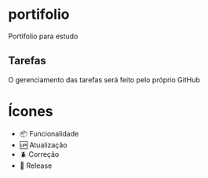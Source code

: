 # portifolio

Portifolio para estudo


## Tarefas

O gerenciamento das tarefas será feito pelo próprio GitHub

# Ícones

- :package: Funcionalidade
- :up: Atualização
- :beetle: Correção
- :checkered_flag: Release